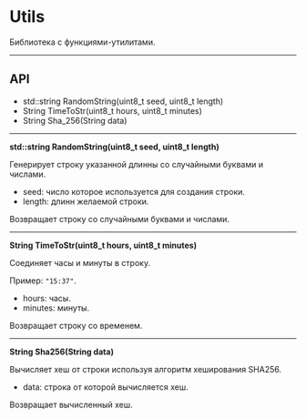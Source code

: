 # Utils

Библиотека с функциями-утилитами.

***

## API

- std::string RandomString(uint8_t seed, uint8_t length)
- String TimeToStr(uint8_t hours, uint8_t minutes)
- String Sha_256(String data)

***

**std::string RandomString(uint8_t seed, uint8_t length)**

Генерирует строку указанной длинны со случайными буквами и числами.

- seed: число которое используется для создания строки.
- length: длинн желаемой строки.

Возвращает строку со случайными буквами и числами.

***

**String TimeToStr(uint8_t hours, uint8_t minutes)**

Соединяет часы и минуты в строку.

Пример: `"15:37"`.

- hours: часы.
- minutes: минуты.

Возвращает строку со временем. 

***

**String Sha256(String data)**

Вычисляет хеш от строки используя алгоритм хеширования SHA256.

- data: строка от которой вычисляется хеш.

Возвращает вычисленный хеш.
